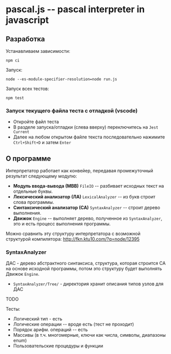 # pascal.js -- pascal interpreter in javascript

## Разработка

Устанавливаем зависимости:

```shell
npm ci
```

Запуск:

```shell
node --es-module-specifier-resolution=node run.js 
```

Запуск всех тестов:

```shell
npm test
```
### Запуск текущего файла теста с отладкой (vscode)

* Откройте файл теста
* В разделе запуска/отладки (слева вверху) переключитесь на `Jest Current`
* Далее на любом открытом файле текста последовательно нажимите `Ctrl+Shift+D` и затем `Enter`


## О программе 

Интерпретатор работает как конвейер, передавая промежуточный результат следующему модулю:
* **Модуль ввода-вывода (МВВ)** `FileIO` -- разбивает исходных текст на отдельные буквы.
* **Лексический анализатор (ЛА)** `LexicalAnalyzer` -- из букв строит слова программы.
* **Синтаксический анализатор (СА)** `SyntaxAnalyzer` -- строит дерево выполнения.
* **Движок** `Engine` -- выполняет дерево, полученное из `SyntaxAnalyzer`, это и есть процесс выполнения программы.

Можно сравнить эту структуру интерпретатора с возможной структурой компилятора: http://fkn.ktu10.com/?q=node/12395


### SyntaxAnalyzer

ДАС - дерево абстрактного синтаксиса, структура, которая строится СА на основе исходной программы, 
потом это структуру будет выполнять Движок `Engine`.

* `SyntaxAnalyzer/Tree/` - директория хранит описания типов узлов для ДАС

TODO

 Тесты:
 * Логический тип - есть
 * Логические операции -- вроде есть (тест не проходит)
 * Порядок арифм. операций -- есть
 * Массивы (в т.ч. многомерные, ключи как числа, символы, диапазоны enum)
 * Пользовательские процедуры и функции 
 
